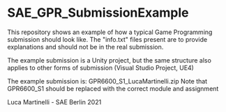 # SAE_GPR_SubmissionExample

This repository shows an example of how a typical 
Game Programming submission should look like. 
The "info.txt" files present are to provide explanations
and should not be in the real submission.

The example submission is a Unity project, but the same structure also applies
to other forms of submission (Visual Studio Project, UE4)

The example submission is: GPR6600_S1_LucaMartinelli.zip
Note that GPR6600_S1 should be replaced with the correct module and assignment



Luca Martinelli - SAE Berlin 2021
